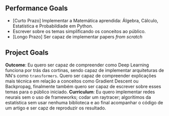 ## Performance Goals

* [Curto Prazo] Implementar a Matemática aprendida: Álgebra, Cálculo, Estatística e Probabildiade em Python.
* Escrever sobre os temas simplificando os conceitos ao público.
* [Longo Prazo] Ser capaz de implementar papers _from scratch_
  
## Project Goals
**Outcome**: Eu quero ser capaz de compreender como Deep Learning funciona por trás das cortinas, sendo capaz de implementar arquiteturas de NN's como `transformers`. Quero ser capaz de compreender explicações mais técnica em relação a conceitos como Gradient Descent ou Backpropag, finalmente também quero ser capaz de escrever sobre esses temas para o público iniciado.
**Curriculum**: Eu quero implementar redes neurais sem o uso de frameworks; codar um raytracer; algorítimos da estatística sem usar nenhuma biblioteca e ao final acompanhar o código de um artigo e ser capz de reproduzir os resultado.
